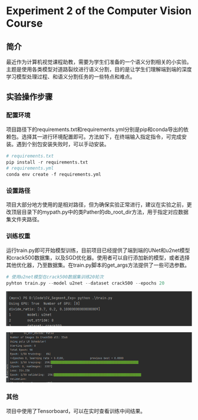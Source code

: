 # Experiment 2 of the Computer Vision Course

## 简介

​	最近作为计算机视觉课程助教，需要为学生们准备的一个语义分割相关的小实验。主题是使用各类模型对道路裂纹进行语义分割，目的是让学生们理解端到端的深度学习模型处理过程、和语义分割任务的一些特点和难点。

## 实验操作步骤

### 配置环境

项目路径下的requirements.txt和requirements.yml分别是pip和conda导出的依赖包。选择其一进行环境配置即可。方法如下，在终端输入指定指令，可完成安装。遇到个别包安装失败时，可以手动安装。

```python
# requirements.txt
pip install -r requirements.txt
# requirements.yml
conda env create -f requirements.yml
```

### 设置路径

项目大部分地方使用的是相对路径，但为确保实验正常进行，建议在实验之前，更改顶层目录下的mypath.py中的类Pather的db_root_dir方法，用于指定对应数据集文件夹路径。

### 训练权重

运行train.py即可开始模型训练，目前项目已经提供了端到端的UNet和u2net模型和crack500数据集，以及SGD优化器。使用者可以自行添加新的模型，或者选择其他优化器，乃至数据集。在train.py脚本的get_args方法提供了一些可选参数。

```python  
# 使用u2net模型在crack500数据集训练20轮次
pyhton train.py --model u2net --dataset crack500 --epochs 20
```

![开始训练](./docs/training.png)

![训练进度](./docs/processing.png)



### 其他

项目中使用了Tensorboard，可以在实时查看训练中间结果。
